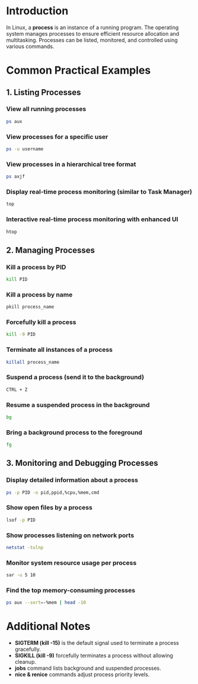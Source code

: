 # Introduction

In Linux, a **process** is an instance of a running program. The operating system manages processes to ensure efficient resource allocation and multitasking. Processes can be listed, monitored, and controlled using various commands.

# Common Practical Examples

## 1. Listing Processes

### View all running processes
```bash
ps aux
```
### View processes for a specific user
```bash
ps -u username
```
### View processes in a hierarchical tree format
```bash
ps axjf
```
### Display real-time process monitoring (similar to Task Manager)
```bash
top
```
### Interactive real-time process monitoring with enhanced UI
```bash
htop
```

## 2. Managing Processes

### Kill a process by PID
```bash
kill PID
```
### Kill a process by name
```bash
pkill process_name
```
### Forcefully kill a process
```bash
kill -9 PID
```
### Terminate all instances of a process
```bash
killall process_name
```
### Suspend a process (send it to the background)
```bash
CTRL + Z
```
### Resume a suspended process in the background
```bash
bg
```
### Bring a background process to the foreground
```bash
fg
```

## 3. Monitoring and Debugging Processes

### Display detailed information about a process
```bash
ps -p PID -o pid,ppid,%cpu,%mem,cmd
```
### Show open files by a process
```bash
lsof -p PID
```
### Show processes listening on network ports
```bash
netstat -tulnp
```
### Monitor system resource usage per process
```bash
sar -u 5 10
```
### Find the top memory-consuming processes
```bash
ps aux --sort=-%mem | head -10
```

# Additional Notes

- **SIGTERM (kill -15)** is the default signal used to terminate a process gracefully.
- **SIGKILL (kill -9)** forcefully terminates a process without allowing cleanup.
- **jobs** command lists background and suspended processes.
- **nice & renice** commands adjust process priority levels.

